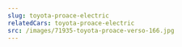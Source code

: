 ```yaml
---
slug: toyota-proace-electric
relatedCars: toyota-proace-electric
src: /images/71935-toyota-proace-verso-166.jpg
---
```

